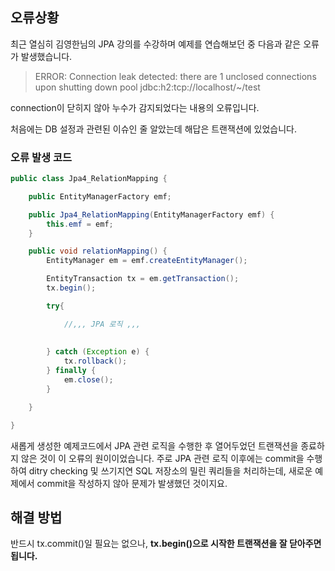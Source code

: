 ## 오류상황

최근 열심히 김영한님의 JPA 강의를 수강하며 예제를 연습해보던 중 다음과 같은 오류가 발생했습니다.

> ERROR: Connection leak detected: there are 1 unclosed connections upon shutting down pool jdbc:h2:tcp://localhost/~/test

connection이 닫히지 않아 누수가 감지되었다는 내용의 오류입니다.

처음에는 DB 설정과 관련된 이슈인 줄 알았는데 해답은 트랜잭션에 있었습니다.

### 오류 발생 코드

``` java
public class Jpa4_RelationMapping {

    public EntityManagerFactory emf;

    public Jpa4_RelationMapping(EntityManagerFactory emf) {
        this.emf = emf;
    }

    public void relationMapping() {
        EntityManager em = emf.createEntityManager();

        EntityTransaction tx = em.getTransaction();
        tx.begin();

        try{

			//,,, JPA 로직 ,,,
            
 
        } catch (Exception e) {
            tx.rollback();
        } finally {
            em.close();
        }

    }

}
```

새롭게 생성한 예제코드에서 JPA 관련 로직을 수행한 후 열어두었던 트랜잭션을 종료하지 않은 것이 이 오류의 원이이었습니다.
주로 JPA 관련 로직 이후에는 commit을 수행하여 ditry checking 및 쓰기지연 SQL 저장소의 밀린 쿼리들을 처리하는데, 새로운 예제에서 commit을 작성하지 않아 문제가 발생했던 것이지요.

## 해결 방법


반드시 tx.commit()일 필요는 없으나, **tx.begin()으로 시작한 트랜잭션을 잘 닫아주면 됩니다.**


